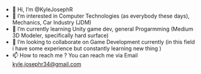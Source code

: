 - 👋 Hi, I’m @KyleJosephR
- 👀 I’m interested in Computer Technologies (as everybody these days), Mechanics, Car Industry (JDM)
- 🌱 I’m currently learning Unity game dev, general Progarmming (Medium 3D Modeler, specifically hard surface)
- 💞️ I’m looking to collaborate on Game Development currently (in this field i have some experience but constantly learning new thing )
- 📫 How to reach me ? You can reach me via Email kyle.josephr34@gmail.com

<!---
KyleJosephR/KyleJosephR is a ✨ special ✨ repository because its `README.md` (this file) appears on your GitHub profile.
You can click the Preview link to take a look at your changes.
--->
